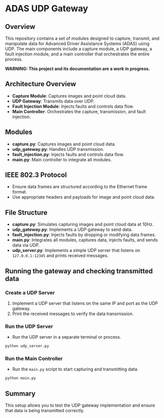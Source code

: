 # ADAS UDP Gateway

## Overview

This repository contains a set of modules designed to capture, transmit, and manipulate data for Advanced Driver Assistance Systems (ADAS) using UDP. The main components include a capture module, a UDP gateway, a fault injection module, and a main controller that orchestrates the entire process.

**WARNING: This project and its documentation are a work in progress.**

## Architecture Overview

- **Capture Module**: Captures images and point cloud data.
- **UDP Gateway**: Transmits data over UDP.
- **Fault Injection Module**: Injects faults and controls data flow.
- **Main Controller**: Orchestrates the capture, transmission, and fault injection.

## Modules

- **capture.py**: Captures images and point cloud data.
- **udp_gateway.py**: Handles UDP transmission.
- **fault_injection.py**: Injects faults and controls data flow.
- **main.py**: Main controller to integrate all modules.

## IEEE 802.3 Protocol

- Ensure data frames are structured according to the Ethernet frame format.
- Use appropriate headers and payloads for image and point cloud data.

## File Structure

- **capture.py**: Simulates capturing images and point cloud data at 10Hz.
- **udp_gateway.py**: Implements a UDP gateway to send data.
- **fault_injection.py**: Injects faults by dropping or modifying data frames.
- **main.py**: Integrates all modules, captures data, injects faults, and sends data via UDP.
- **udp_server.py**: Implements a simple UDP server that listens on `127.0.0.1:12345` and prints received messages.

## Running the gateway and checking transmitted data

### Create a UDP Server

1. Implement a UDP server that listens on the same IP and port as the UDP gateway.
2. Print the received messages to verify the data transmission.

### Run the UDP Server

- Run the UDP server in a separate terminal or process.

```sh
python udp_server.py
```

### Run the Main Controller

- Run the `main.py` script to start capturing and transmitting data.

```sh
python main.py
```

## Summary

This setup allows you to test the UDP gateway implementation and ensure that data is being transmitted correctly.